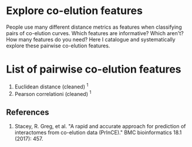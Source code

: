 # Explore co-elution features

People use many different distance metrics as features when classifying pairs of co-elution curves. Which features are informative? Which aren't? How many features do you need? Here I catalogue and systematically explore these pairwise co-elution features.


# List of pairwise co-elution features

1. Euclidean distance (cleaned) <sup>1</sup>
2. Pearson correlationi (cleaned) <sup>1</sup>


## References

1. Stacey, R. Greg, et al. "A rapid and accurate approach for prediction of interactomes from co-elution data (PrInCE)." BMC bioinformatics 18.1 (2017): 457.


